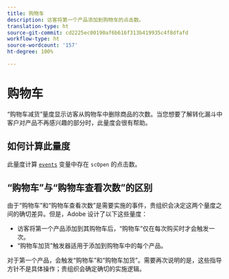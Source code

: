 ```yaml
---
title: 购物车
description: 访客将第一个产品添加到购物车的点击数。
translation-type: ht
source-git-commit: cd2225ec00190af6b616f313b419935c4f8dfafd
workflow-type: ht
source-wordcount: '157'
ht-degree: 100%

---
```



# 购物车

“购物车减货”量度显示访客从购物车中删除商品的次数。当您想要了解转化漏斗中客户对产品不再感兴趣的部分时，此量度会很有帮助。

## 如何计算此量度

此量度计算 [`events`](/help/implement/vars/page-vars/events/events-overview.md) 变量中存在 `scOpen` 的点击数。

## “购物车”与“购物车查看次数”的区别

由于“购物车”和“购物车查看次数”是需要实施的事件，贵组织会决定这两个量度之间的确切差异。但是，Adobe 设计了以下这些量度：

* 访客将第一个产品添加到其购物车后，“购物车”仅在每次购买时才会触发一次。
* “购物车加货”触发器适用于添加到购物车中的每个产品。

对于第一个产品，会触发“购物车”和“购物车加货”。需要再次说明的是，这些指导方针不是具体操作；贵组织会确定确切的实施逻辑。
